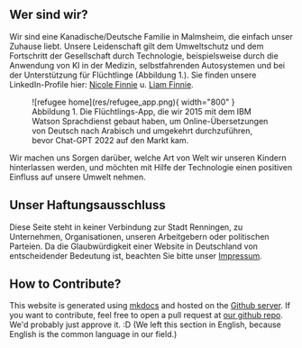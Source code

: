 ## Wer sind wir?

Wir sind eine Kanadische/Deutsche Familie in Malmsheim, die einfach unser Zuhause liebt. Unsere Leidenschaft gilt dem Umweltschutz und dem Fortschritt der Gesellschaft durch Technologie, beispielsweise durch die Anwendung von KI in der Medizin, selbstfahrenden Autosystemen und bei der Unterstützung für Flüchtlinge (Abbildung 1.). Sie finden unsere LinkedIn-Profile hier: [Nicole Finnie](https://www.linkedin.com/in/nicolefinnie/) u. [Liam Finnie](https://www.linkedin.com/in/jliamfinnie/).

<figure markdown>
  ![refugee home](res/refugee_app.png){ width="800" }
  <figcaption>Abbildung 1. Die Flüchtlings-App, die wir 2015 mit dem IBM Watson Sprachdienst gebaut haben, um Online-Übersetzungen von Deutsch nach Arabisch und umgekehrt durchzuführen, bevor Chat-GPT 2022 auf den Markt kam. </figcaption>
</figure>

Wir machen uns Sorgen darüber, welche Art von Welt wir unseren Kindern hinterlassen werden, und möchten mit Hilfe der Technologie einen positiven Einfluss auf unsere Umwelt nehmen.

## Unser Haftungsausschluss 

Diese Seite steht in keiner Verbindung zur Stadt Renningen, zu Unternehmen, Organisationen, unseren Arbeitgebern oder politischen Parteien. Da die Glaubwürdigkeit einer Website in Deutschland von entscheidender Bedeutung ist, beachten Sie bitte unser [Impressum](impressum.md).

## How to Contribute?

This website is generated using [mkdocs](https://www.mkdocs.org/) and hosted on the [Github server](https://github.com/). If you want to contribute, feel free to open a pull request at [our github repo](https://github.com/nicolefinnie/we-care-renningen). We'd probably just approve it. :D
(We left this section in English, because English is the common language in our field.)
